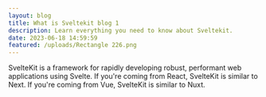 ```yaml
---
layout: blog
title: What is Sveltekit blog 1
description: Learn everything you need to know about Sveltekit.
date: 2023-06-18 14:59:59
featured: /uploads/Rectangle 226.png
---
```


SvelteKit is a framework for rapidly developing robust, performant web applications using Svelte. If you're coming from React, SvelteKit is similar to Next. If you're coming from Vue, SvelteKit is similar to Nuxt.
